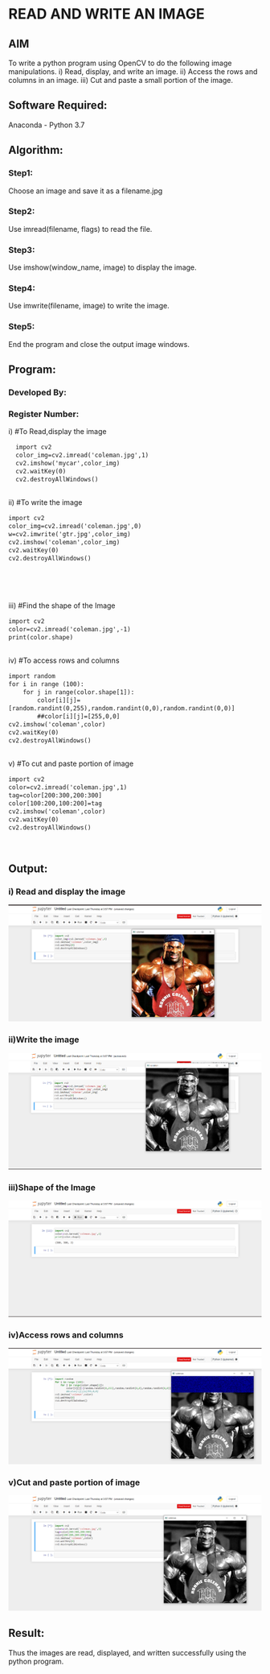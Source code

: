 # READ AND WRITE AN IMAGE
## AIM
To write a python program using OpenCV to do the following image manipulations.
i) Read, display, and write an image.
ii) Access the rows and columns in an image.
iii) Cut and paste a small portion of the image.

## Software Required:
Anaconda - Python 3.7
## Algorithm:
### Step1:
Choose an image and save it as a filename.jpg
### Step2:
Use imread(filename, flags) to read the file.
### Step3:
Use imshow(window_name, image) to display the image.
### Step4:
Use imwrite(filename, image) to write the image.
### Step5:
End the program and close the output image windows.
## Program:
### Developed By:
### Register Number: 
i) #To Read,display the image
```
  import cv2
  color_img=cv2.imread('coleman.jpg',1)
  cv2.imshow('mycar',color_img)
  cv2.waitKey(0)
  cv2.destroyAllWindows()


```
ii) #To write the image
```
import cv2
color_img=cv2.imread('coleman.jpg',0)
w=cv2.imwrite('gtr.jpg',color_img)
cv2.imshow('coleman',color_img)
cv2.waitKey(0)
cv2.destroyAllWindows()





```
iii) #Find the shape of the Image
```python3
import cv2
color=cv2.imread('coleman.jpg',-1)
print(color.shape)


```
iv) #To access rows and columns

```python3
import random
for i in range (100):
    for j in range(color.shape[1]):
        color[i][j]=[random.randint(0,255),random.randint(0,0),random.randint(0,0)]
        ##color[i][j]=[255,0,0]
cv2.imshow('coleman',color)
cv2.waitKey(0)
cv2.destroyAllWindows()


```
v) #To cut and paste portion of image
```python3
import cv2
color=cv2.imread('coleman.jpg',1)
tag=color[200:300,200:300]
color[100:200,100:200]=tag
cv2.imshow('coleman',color)
cv2.waitKey(0)
cv2.destroyAllWindows()



```

## Output:

### i) Read and display the image
![git](./11.png)
<br>

### ii)Write the image
 ![git](./12.png)
<br>

### iii)Shape of the Image
![git](./13.png)
<br>

### iv)Access rows and columns
![git](./14.png)
<br>

### v)Cut and paste portion of image
![git](./15.png)
<br>

## Result:
Thus the images are read, displayed, and written successfully using the python program.


